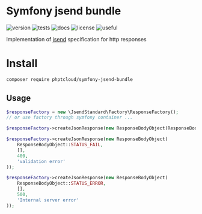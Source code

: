 # Symfony jsend bundle

![version](https://img.shields.io/badge/version-3.0.2-blue) ![tests](https://img.shields.io/badge/tests-yes-blue) ![docs](https://img.shields.io/badge/docs-yes-blue)  ![license](https://img.shields.io/badge/license-MIT-brightgreen) ![useful](https://img.shields.io/badge/Maintained%3F-yes-brightgreen)

Implementation of [jsend](https://github.com/omniti-labs/jsend) specification for http responses

# Install

```bash
composer require phptcloud/symfony-jsend-bundle
```

## Usage

```php
$responseFactory = new \JsendStandard\Factory\ResponseFactory();
// or use factory through symfony container ...
```

```php
$responseFactory->createJsonResponse(new ResponseBodyObject(ResponseBodyObject::STATUS_SUCCESS));
```

```php
$responseFactory->createJsonResponse(new ResponseBodyObject(
    ResponseBodyObject::STATUS_FAIL,
    [],
    400,
    'validation error'
));
```

```php
$responseFactory->createJsonResponse(new ResponseBodyObject(
    ResponseBodyObject::STATUS_ERROR,
    [],
    500,
    'Internal server error'
));
```
